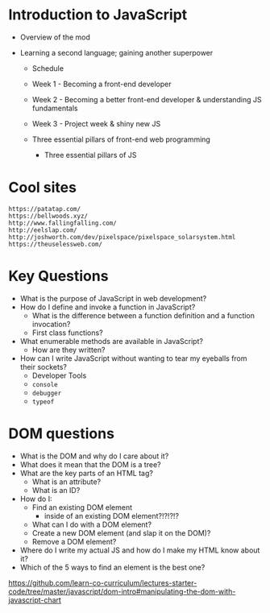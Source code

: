 # Introduction to JavaScript

- Overview of the mod
* Learning a second language; gaining another superpower
  * Schedule
  * Week 1 - Becoming a front-end developer
  * Week 2 - Becoming a better front-end developer & understanding JS fundamentals
  * Week 3 - Project week & shiny new JS
  
  * Three essential pillars of front-end web programming
    * Three essential pillars of JS

# Cool sites

    https://patatap.com/
    https://bellwoods.xyz/
    http://www.fallingfalling.com/
    http://eelslap.com/
    http://joshworth.com/dev/pixelspace/pixelspace_solarsystem.html
    https://theuselessweb.com/

# Key Questions

* What is the purpose of JavaScript in web development?
* How do I define and invoke a function in JavaScript?
  * What is the difference between a function definition and a function invocation?
  * First class functions?
* What enumerable methods are available in JavaScript?
  * How are they written?
* How can I write JavaScript without wanting to tear my eyeballs from their sockets?
  * Developer Tools
  * `console`
  * `debugger`
  * `typeof`

# DOM questions
* What is the DOM and why do I care about it?
* What does it mean that the DOM is a tree?
* What are the key parts of an HTML tag?
  * What is an attribute?
  * What is an ID?
* How do I:
  * Find an existing DOM element
    * inside of an existing DOM element?!?!?!?
  * What can I do with a DOM element?
  * Create a new DOM element (and slap it on the DOM)?
  * Remove a DOM element?
* Where do I write my actual JS and how do I make my HTML know about it?
* Which of the 5 ways to find an element is the best one?

https://github.com/learn-co-curriculum/lectures-starter-code/tree/master/javascript/dom-intro#manipulating-the-dom-with-javascript-chart

